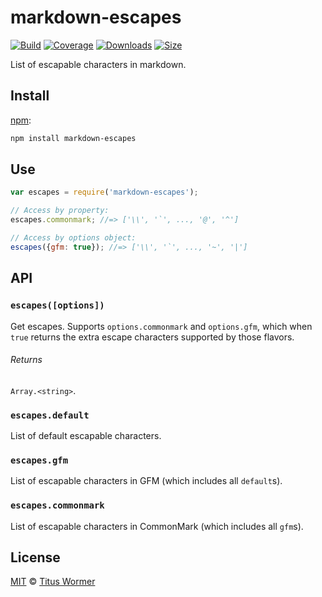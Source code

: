 # markdown-escapes

[![Build][build-badge]][build]
[![Coverage][coverage-badge]][coverage]
[![Downloads][downloads-badge]][downloads]
[![Size][size-badge]][size]

List of escapable characters in markdown.

## Install

[npm][]:

```sh
npm install markdown-escapes
```

## Use

```js
var escapes = require('markdown-escapes');

// Access by property:
escapes.commonmark; //=> ['\\', '`', ..., '@', '^']

// Access by options object:
escapes({gfm: true}); //=> ['\\', '`', ..., '~', '|']
```

## API

### `escapes([options])`

Get escapes.
Supports `options.commonmark` and `options.gfm`, which when `true` returns the
extra escape characters supported by those flavors.

###### Returns

`Array.<string>`.

### `escapes.default`

List of default escapable characters.

### `escapes.gfm`

List of escapable characters in GFM (which includes all `default`s).

### `escapes.commonmark`

List of escapable characters in CommonMark (which includes all `gfm`s).

## License

[MIT][license] © [Titus Wormer][author]

<!-- Definitions -->

[build-badge]: https://github.com/wooorm/markdown-escapes/workflows/main/badge.svg

[build]: https://github.com/wooorm/markdown-escapes/actions

[coverage-badge]: https://img.shields.io/codecov/c/github/wooorm/markdown-escapes.svg

[coverage]: https://codecov.io/github/wooorm/markdown-escapes

[downloads-badge]: https://img.shields.io/npm/dm/markdown-escapes.svg

[downloads]: https://www.npmjs.com/package/markdown-escapes

[size-badge]: https://img.shields.io/bundlephobia/minzip/markdown-escapes.svg

[size]: https://bundlephobia.com/result?p=markdown-escapes

[npm]: https://docs.npmjs.com/cli/install

[license]: license

[author]: https://wooorm.com
